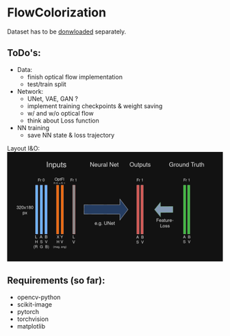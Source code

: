 # FlowColorization

Dataset has to be [donwloaded](https://davischallenge.org/davis2017/code.html) separately.

## ToDo's:
- Data:
  - finish optical flow implementation
  - test/train split
- Network:
  - UNet, VAE, GAN ?
  - implement training checkpoints & weight saving
  - w/ and w/o optical flow
  - think about Loss function
- NN training
  - save NN state & loss trajectory

Layout I&O:
![NN IO Design](https://github.com/jan-spr/FlowColorization/blob/main/NN%20Diagram.png?raw=true)

## Requirements (so far):
- opencv-python
- scikit-image
- pytorch
- torchvision
- matplotlib
